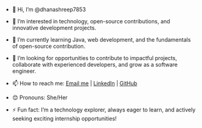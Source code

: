 - 👋 Hi, I’m @dhanashreep7853  
- 👀 I’m interested in technology, open-source contributions, and innovative development projects. 
 
- 🌱 I’m currently learning Java, web development, and the fundamentals of open-source contribution.
  
- 💖 I’m looking for opportunities to contribute to impactful projects, collaborate with experienced developers, and grow as a software engineer.
  
- 📫 How to reach me: [Email me](mailto:pdhanshree84@gmail.com) | [LinkedIn](https://linkedin.com/in/dhanashreep7853) | [GitHub](https://github.com/dhanashreep7853)  

- 😊 Pronouns: She/Her 
 
- ⚡ Fun fact: I’m a technology explorer, always eager to learn, and actively seeking exciting internship opportunities!  

<!----
dhanashreep7853/dhanashreep7853 is a ✨ special ✨ repository because its `README.md` (this file) appears on your GitHub profile.
You can click the Preview link to take a look at your changes.
---->

